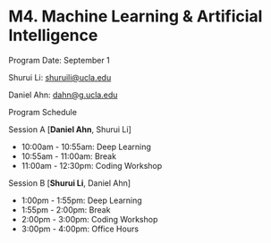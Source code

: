 # M4. Machine Learning & Artificial Intelligence

Program Date: September 1

Shurui Li: shuruili@ucla.edu

Daniel Ahn: dahn@g.ucla.edu

Program Schedule

Session A [**Daniel Ahn**, Shurui Li]

* 10:00am - 10:55am: Deep Learning
* 10:55am - 11:00am: Break
* 11:00am - 12:30pm: Coding Workshop

Session B [**Shurui Li**, Daniel Ahn]

* 1:00pm - 1:55pm: Deep Learning 
* 1:55pm - 2:00pm: Break
* 2:00pm - 3:00pm: Coding Workshop
* 3:00pm - 4:00pm: Office Hours
